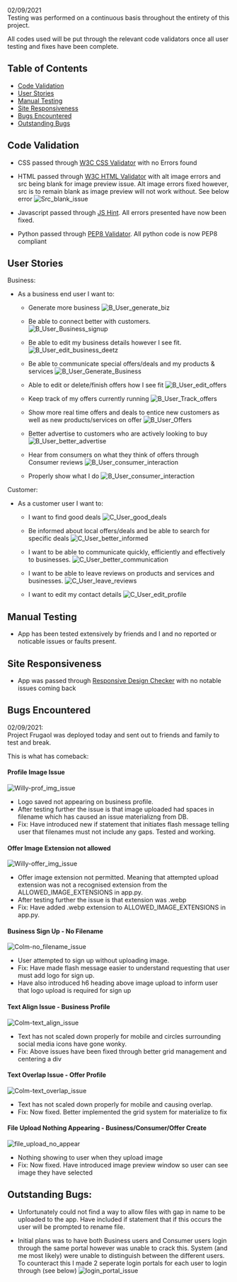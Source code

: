 02/09/2021 <br>
Testing was performed on a continuous basis throughout the entirety of this project.

All codes used will be put through the relevant code validators once all user testing and fixes have been complete.

## Table of Contents

- [Code Validation](#code-validation) <br>
- [User Stories](#user-stories) <br>
- [Manual Testing](#manual-testing) <br>
- [Site Responsiveness](#site-responsiveness) <br>
- [Bugs Encountered](#bugs-encountered) <br>
- [Outstanding Bugs](#outstanding-bugs) <br>


## Code Validation

- CSS passed through [W3C CSS Validator](https://jigsaw.w3.org/css-validator/validator) with no Errors found

- HTML passed through [W3C HTML Validator](https://validator.w3.org/nu/?doc=http%3A%2F%2Fms3-frugaol.herokuapp.com%2Foffers) with alt image errors and src being blank for image preview issue. Alt image errors fixed however, src is to remain blank as image preview will not work without. See below error
![Src_blank_issue](testing_img_docs/business_signup_src_error.png) 

- Javascript passed through [JS Hint](https://jshint.com/). All errors presented have now been fixed. 

- Python passed through [PEP8 Validator](http://pep8online.com/checkresult). All python code is now PEP8 compliant


## User Stories

Business:
- As a business end user I want to:

    - Generate more business
    ![B_User_generate_biz](testing_img_docs/user_stories/signup.png) 

    - Be able to connect better with customers.
    ![B_User_Business_signup](testing_img_docs/user_stories/b_user_signup.png)

    - Be able to edit my business details however I see fit.
    ![B_User_edit_business_deetz](testing_img_docs/user_stories/b_user_edit_profile.png)
    
    - Be able to communicate special offers/deals and my products & services
    ![B_User_Generate_Business](testing_img_docs/user_stories/b_user_generate_business.png)

     - Able to edit or delete/finish offers how I see fit
     ![B_User_edit_offers](testing_img_docs/user_stories/b_user_edit_finish_offer.png)

    - Keep track of my offers currently running
    ![B_User_Track_offers](testing_img_docs/user_stories/b_user_track_offers.png)

    - Show more real time offers and deals to entice new customers as well as new products/services on offer 
    ![B_User_Offers](testing_img_docs/user_stories/b_user_realtime_offers.png)

    - Better advertise to customers who are actively looking to buy
    ![B_User_better_advertise](testing_img_docs/user_stories/b_user_display_offers.png)

    - Hear from consumers on what they think of offers through Consumer reviews
    ![B_User_consumer_interaction](testing_img_docs/user_stories/b_user_hear_from_consumers.png)

    - Properly show what I do
    ![B_User_consumer_interaction](testing_img_docs/user_stories/b_user_realtime_offers.png)


Customer:
- As a customer user I want to:
     - I want to find good deals
    ![C_User_good_deals](testing_img_docs/user_stories/signup.png)

    - Be informed about local offers/deals and be able to search for specific deals
    ![C_User_better_informed](testing_img_docs/user_stories/c_user_offers_search.png)

    - I want to be able to communicate quickly, efficiently and effectively to businesses. 
    ![C_User_better_communication](testing_img_docs/user_stories/c_user_able_to_communicate_with_business_dt.png)

    - I want to be able to leave reviews on products and services and businesses.
    ![C_User_leave_reviews](testing_img_docs/user_stories/c_user_leave_review.png)

    - I want to edit my contact details
    ![C_User_edit_profile](testing_img_docs/user_stories/c_user_profile.png)

## Manual Testing
- App has been tested extensively by friends and I and no reported or noticable issues or faults present. 

## Site Responsiveness
- App was passed through [Responsive Design Checker](https://responsivedesignchecker.com/) with no notable issues coming back

## Bugs Encountered
02/09/2021: <br>
Project Frugaol was deployed today and sent out to friends and family to test and break. 

This is what has comeback:

#### Profile Image Issue
![Willy-prof_img_issue](testing_img_docs/willy-profimg_issue.png)

- Logo saved not appearing on business profile.
- After testing further the issue is that image uploaded had spaces in filename which has caused an issue materializng from DB. 
- Fix: Have introduced new if statement that initiates flash message telling user that filenames must not include any gaps. Tested and working.

#### Offer Image Extension not allowed
![Willy-offer_img_issue](testing_img_docs/willy-offerimg_extensionnotallowed.png)

- Offer image extension not permitted. Meaning that attempted upload extension was not a recognised extension from the ALLOWED_IMAGE_EXTENSIONS in app.py. 
- After testing further the issue is that extension was .webp
- Fix: Have added .webp extension to ALLOWED_IMAGE_EXTENSIONS in app.py. 


#### Business Sign Up - No Filename
![Colm-no_filename_issue](testing_img_docs/colm-no_filename_issue.jpg)

- User attempted to sign up without uploading image. 
- Fix: Have made flash message easier to understand requesting that user must add logo for sign up. 
- Have also introduced h6 heading above image upload to inform user that logo upload is required for sign up


#### Text Align Issue - Business Profile
![Colm-text_align_issue](testing_img_docs/colm-text_align_issue.jpg)

- Text has not scaled down properly for mobile and circles surrounding social media icons have gone wonky.  
- Fix: Above issues have been fixed through better grid management and centering a div


#### Text Overlap Issue - Offer Profile
![Colm-text_overlap_issue](testing_img_docs/colm-text_overlap.jpg)

- Text has not scaled down properly for mobile and causing overlap. 
- Fix: Now fixed. Better implemented the grid system for materialize to fix

#### File Upload Nothing Appearing - Business/Consumer/Offer Create
![file_upload_no_appear](testing_img_docs/imgfilename_notappearing.png)

- Nothing showing to user when they upload image
- Fix: Now fixed. Have introduced image preview window so user can see image they have selected

## Outstanding Bugs:
- Unfortunately could not find a way to allow files with gap in name to be uploaded to the app. Have included if statement that if this occurs the user will be prompted to rename file.

- Initial plans was to have both Business users and Consumer users login through the same portal however was unable to crack this. System (and me most likely) were unable to distinguish between the different users. To counteract this I made 2 seperate login portals for each user to login through (see below)
![login_portal_issue](testing_img_docs/user_stories/login.png)